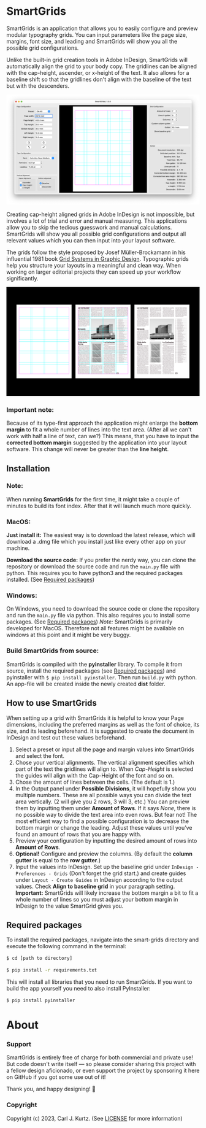 # SmartGrids

SmartGrids is an application that allows you to easily configure and preview modular typography grids.
You can input parameters like the page size, margins, font size, and leading and SmartGrids will show you all the possible grid configurations.

Unlike the built-in grid creation tools in Adobe InDesign, SmartGrids will automatically align the grid to your body copy. The gridlines can be aligned with the cap-height, ascender, or x-height of the text. It also allows for a baseline shift so that the gridlines don't align with the baseline of the text but with the descenders.

![preview image](assets/readme_image-1.png)

Creating cap-height aligned grids in Adobe InDesign is not impossible, but involves a lot of trial and error and manual measuring. This applications allow you to skip the tedious guesswork and manual calculations. SmartGrids will show you all possible grid configurations and output all relevant values which you can then input into your layout software.

The grids follow the style proposed by Josef Müller-Brockamann in his influential 1981 book [Grid Systems in Graphic Design](https://books.google.de/books/about/Grid_Systems_in_Graphic_Design_a_Visual.html?id=YOgtwAEACAAJ&redir_esc=y). Typographic grids help you structure your layouts in a meaningful and clean way. When working on larger editorial projects they can speed up your workflow significantly.

![preview image](assets/readme_image-2.png)

### Important note:
Because of its type-first approach the application might enlarge the **bottom margin** to fit a whole number of lines into the text area. (After all we can't work with half a line of text, can we?) This means, that you have to input the **corrected bottom margin** suggested by the application into your layout software. This change will never be greater than the **line height**.

## Installation
### Note:
When running __SmartGrids__ for the first time, it might take a couple of minutes to build its font index. After that it will launch much more quickly.
### MacOS:
**Just install it:**
The easiest way is to download the latest release, which will download a .dmg file which you install just like every other app on your machine.

**Download the source code:**
If you prefer the nerdy way, you can clone the repository or download the source code and run the ```main.py``` file with python.
This requires you to have python3 and the required packages installed. (See [Required packages](#Required-packages))

### Windows:
On Windows, you need to download the source code or clone the repository and run the ```main.py``` file via python. This also requires you to install some packages. (See [Required packages](#Required-packages))
*Note:* SmartGrids is primarily developed for MacOS. Therefore not all features might be available on windows at this point and it might be very buggy.

### Build SmartGrids from source:
SmartGrids is compiled with the **pyinstaller** library. To compile it from source, install the required packages (see [Required packages](#Required-packages)) and pyinstaller with ```$ pip install pyinstaller```.
Then run ```build.py``` with python. An app-file will be created inside the newly created **dist** folder.

## How to use SmartGrids
When setting up a grid with SmartGrids it is helpful to know your Page dimensions, including the preferred margins as well as the font of choice, its size, and its leading beforehand. It is suggested to create the document in InDesign and test out these values beforehand.
1. Select a preset or input all the page and margin values into SmartGrids and select the font.
2. Chose your vertical alignments. The vertical alignment specifies which part of the text the gridlines will align to. When _Cap-Height_ is selected the guides will align with the Cap-Height of the font and so on.
3. Chose the amount of lines between the cells. (The default is 1.)
4. In the Output panel under **Possible Divisions**, it will hopefully show you multiple numbers. These are all possible ways you can divide the text area vertically. (2 will give you 2 rows, 3 will 3, etc.) You can preview them by inputting them under **Amount of Rows**. If it says _None_, there is no possible way to divide the text area into even rows. But fear not! The most efficient way to find a possible configuration is to decrease the bottom margin or change the leading. Adjust these values until you’ve found an amount of rows that you are happy with.
5. Preview your configuration by inputting the desired amount of rows into **Amount of Rows**.
6. **Optional!** Configure and preview the columns. (By default the **column gutter** is equal to the **row gutter**.)
7. Input the values into InDesign. Set up the baseline grid under ```InDesign - Preferences - Grids``` (Don't forget the grid start.) and create guides under ```Layout - Create Guides``` in InDesign according to the output values. Check **Align to baseline grid** in your paragraph setting. **Important:** SmartGrids will likely increase the bottom margin a bit to fit a whole number of lines so you must adjust your bottom margin in InDesign to the value SmartGrid gives you.

<a id="Required-packages"></a>
## Required packages
To install the required packages, navigate into the smart-grids directory and execute the following command in the terminal:

```bash
$ cd [path to directory]
```

```bash
$ pip install -r requirements.txt
```

This will install all libraries that you need to run SmartGrids. If you want to build the app yourself you need to also install PyInstaller:

```bash
$ pip install pyinstaller
```

# About
### Support
SmartGrids is entirely free of charge for both commercial and private use! But code doesn't write itself — so please consider sharing this project with a fellow design aficionado, or even support the project by sponsoring it here on GitHub if you got some use out of it!

Thank you, and happy designing! 🥳

### Copyright
Copyright (c) 2023, Carl J. Kurtz. (See [LICENSE](LICENSE) for more information)
